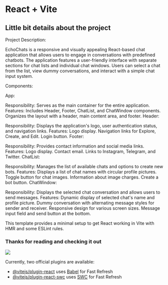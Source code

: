 # React + Vite


## Little bit details about the project 


Project Description:

EchoChats is a responsive and visually appealing React-based chat application that allows users to engage in conversations with predefined chatbots. The application features a user-friendly interface with separate sections for chat lists and individual chat windows. Users can select a chat from the list, view dummy conversations, and interact with a simple chat input system.

Components:

App:

Responsibility: Serves as the main container for the entire application.
Features:
Includes Header, Footer, ChatList, and ChatWindow components.
Organizes the layout with a header, main content area, and footer.
Header:

Responsibility: Displays the application's logo, user authentication status, and navigation links.
Features:
Logo display.
Navigation links for Explore, Create, and Edit.
Login button.
Footer:

Responsibility: Provides contact information and social media links.
Features:
Logo display.
Contact email.
Links to Instagram, Telegram, and Twitter.
ChatList:

Responsibility: Manages the list of available chats and options to create new bots.
Features:
Displays a list of chat names with circular profile pictures.
Toggle button for chat images.
Information about image charges.
Create a bot button.
ChatWindow:

Responsibility: Displays the selected chat conversation and allows users to send messages.
Features:
Dynamic display of selected chat's name and profile picture.
Dummy conversation with alternating message styles for sender and receiver.
Responsive design for various screen sizes.
Message input field and send button at the bottom.


This template provides a minimal setup to get React working in Vite with HMR and some ESLint rules.

### Thanks for reading and checking it out 

![](https://media.giphy.com/media/yoJC2El7xJkYCadlWE/giphy-downsized.gif)

Currently, two official plugins are available:

- [@vitejs/plugin-react](https://github.com/vitejs/vite-plugin-react/blob/main/packages/plugin-react/README.md) uses [Babel](https://babeljs.io/) for Fast Refresh
- [@vitejs/plugin-react-swc](https://github.com/vitejs/vite-plugin-react-swc) uses [SWC](https://swc.rs/) for Fast Refresh
